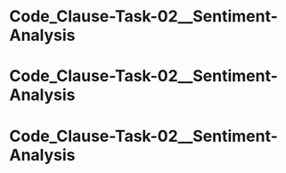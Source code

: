 # Code_Clause-Task-02__Sentiment-Analysis
# Code_Clause-Task-02__Sentiment-Analysis
# Code_Clause-Task-02__Sentiment-Analysis
